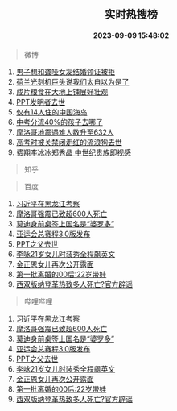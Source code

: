 <div align="center"><h2>实时热搜榜</h2><h4>2023-09-09 15:48:02</h4></div>

> 微博  

1. [男子想和聋哑女友结婚领证被拒](https://s.weibo.com/weibo?q=%23%E7%94%B7%E5%AD%90%E6%83%B3%E5%92%8C%E8%81%8B%E5%93%91%E5%A5%B3%E5%8F%8B%E7%BB%93%E5%A9%9A%E9%A2%86%E8%AF%81%E8%A2%AB%E6%8B%92%23&t=31&band_rank=1&Refer=top)<br />
2. [荷兰光刻机巨头说我们太自以为是了](https://s.weibo.com/weibo?q=%23%E8%8D%B7%E5%85%B0%E5%85%89%E5%88%BB%E6%9C%BA%E5%B7%A8%E5%A4%B4%E8%AF%B4%E6%88%91%E4%BB%AC%E5%A4%AA%E8%87%AA%E4%BB%A5%E4%B8%BA%E6%98%AF%E4%BA%86%23&t=31&band_rank=2&Refer=top)<br />
3. [成片粮食在大地上铺展好壮观](https://s.weibo.com/weibo?q=%23%E6%88%90%E7%89%87%E7%B2%AE%E9%A3%9F%E5%9C%A8%E5%A4%A7%E5%9C%B0%E4%B8%8A%E9%93%BA%E5%B1%95%E5%A5%BD%E5%A3%AE%E8%A7%82%23&t=31&band_rank=3&Refer=top)<br />
4. [PPT发明者去世](https://s.weibo.com/weibo?q=%23PPT%E5%8F%91%E6%98%8E%E8%80%85%E5%8E%BB%E4%B8%96%23&t=31&band_rank=4&Refer=top)<br />
5. [仅有14人住的中国海岛](https://s.weibo.com/weibo?q=%E4%BB%85%E6%9C%8914%E4%BA%BA%E4%BD%8F%E7%9A%84%E4%B8%AD%E5%9B%BD%E6%B5%B7%E5%B2%9B&t=31&band_rank=5&Refer=top)<br />
6. [中考分流40%的孩子去哪了](https://s.weibo.com/weibo?q=%23%E4%B8%AD%E8%80%83%E5%88%86%E6%B5%8140%25%E7%9A%84%E5%AD%A9%E5%AD%90%E5%8E%BB%E5%93%AA%E4%BA%86%23&t=31&band_rank=6&Refer=top)<br />
7. [摩洛哥地震遇难人数升至632人](https://s.weibo.com/weibo?q=%23%E6%91%A9%E6%B4%9B%E5%93%A5%E5%9C%B0%E9%9C%87%E9%81%87%E9%9A%BE%E4%BA%BA%E6%95%B0%E5%8D%87%E8%87%B3632%E4%BA%BA%23&t=31&band_rank=7&Refer=top)<br />
8. [高考时被关禁闭走红的流浪狗去世](https://s.weibo.com/weibo?q=%23%E9%AB%98%E8%80%83%E6%97%B6%E8%A2%AB%E5%85%B3%E7%A6%81%E9%97%AD%E8%B5%B0%E7%BA%A2%E7%9A%84%E6%B5%81%E6%B5%AA%E7%8B%97%E5%8E%BB%E4%B8%96%23&t=31&band_rank=8&Refer=top)<br />
9. [费翔李冰冰郑秀晶 中世纪贵族即视感](https://s.weibo.com/weibo?q=%E8%B4%B9%E7%BF%94%E6%9D%8E%E5%86%B0%E5%86%B0%E9%83%91%E7%A7%80%E6%99%B6%20%E4%B8%AD%E4%B8%96%E7%BA%AA%E8%B4%B5%E6%97%8F%E5%8D%B3%E8%A7%86%E6%84%9F&t=31&band_rank=9&Refer=top)<br />

> 知乎  


> 百度  

1. [习近平在黑龙江考察](https://www.baidu.com/s?wd=%E4%B9%A0%E8%BF%91%E5%B9%B3%E5%9C%A8%E9%BB%91%E9%BE%99%E6%B1%9F%E8%80%83%E5%AF%9F&sa=fyb_news&rsv_dl=fyb_news)<br />
2. [摩洛哥强震已致超600人死亡](https://www.baidu.com/s?wd=%E6%91%A9%E6%B4%9B%E5%93%A5%E5%BC%BA%E9%9C%87%E5%B7%B2%E8%87%B4%E8%B6%85600%E4%BA%BA%E6%AD%BB%E4%BA%A1&sa=fyb_news&rsv_dl=fyb_news)<br />
3. [莫迪身前桌签上国名是“婆罗多”](https://www.baidu.com/s?wd=%E8%8E%AB%E8%BF%AA%E8%BA%AB%E5%89%8D%E6%A1%8C%E7%AD%BE%E4%B8%8A%E5%9B%BD%E5%90%8D%E6%98%AF%E2%80%9C%E5%A9%86%E7%BD%97%E5%A4%9A%E2%80%9D&sa=fyb_news&rsv_dl=fyb_news)<br />
4. [亚运会总赛程3.0版发布](https://www.baidu.com/s?wd=%E4%BA%9A%E8%BF%90%E4%BC%9A%E6%80%BB%E8%B5%9B%E7%A8%8B3.0%E7%89%88%E5%8F%91%E5%B8%83&sa=fyb_news&rsv_dl=fyb_news)<br />
5. [PPT之父去世](https://www.baidu.com/s?wd=PPT%E4%B9%8B%E7%88%B6%E5%8E%BB%E4%B8%96&sa=fyb_news&rsv_dl=fyb_news)<br />
6. [李咏21岁女儿时装秀全程飙英文](https://www.baidu.com/s?wd=%E6%9D%8E%E5%92%8F21%E5%B2%81%E5%A5%B3%E5%84%BF%E6%97%B6%E8%A3%85%E7%A7%80%E5%85%A8%E7%A8%8B%E9%A3%99%E8%8B%B1%E6%96%87&sa=fyb_news&rsv_dl=fyb_news)<br />
7. [金正恩女儿再次公开露面](https://www.baidu.com/s?wd=%E9%87%91%E6%AD%A3%E6%81%A9%E5%A5%B3%E5%84%BF%E5%86%8D%E6%AC%A1%E5%85%AC%E5%BC%80%E9%9C%B2%E9%9D%A2&sa=fyb_news&rsv_dl=fyb_news)<br />
8. [第一批离婚的00后:22岁带娃](https://www.baidu.com/s?wd=%E7%AC%AC%E4%B8%80%E6%89%B9%E7%A6%BB%E5%A9%9A%E7%9A%8400%E5%90%8E%3A22%E5%B2%81%E5%B8%A6%E5%A8%83&sa=fyb_news&rsv_dl=fyb_news)<br />
9. [西双版纳登革热致多人死亡?官方辟谣](https://www.baidu.com/s?wd=%E8%A5%BF%E5%8F%8C%E7%89%88%E7%BA%B3%E7%99%BB%E9%9D%A9%E7%83%AD%E8%87%B4%E5%A4%9A%E4%BA%BA%E6%AD%BB%E4%BA%A1%3F%E5%AE%98%E6%96%B9%E8%BE%9F%E8%B0%A3&sa=fyb_news&rsv_dl=fyb_news)<br />

> 哔哩哔哩  

1. [习近平在黑龙江考察](https://www.baidu.com/s?wd=%E4%B9%A0%E8%BF%91%E5%B9%B3%E5%9C%A8%E9%BB%91%E9%BE%99%E6%B1%9F%E8%80%83%E5%AF%9F&sa=fyb_news&rsv_dl=fyb_news)<br />
2. [摩洛哥强震已致超600人死亡](https://www.baidu.com/s?wd=%E6%91%A9%E6%B4%9B%E5%93%A5%E5%BC%BA%E9%9C%87%E5%B7%B2%E8%87%B4%E8%B6%85600%E4%BA%BA%E6%AD%BB%E4%BA%A1&sa=fyb_news&rsv_dl=fyb_news)<br />
3. [莫迪身前桌签上国名是“婆罗多”](https://www.baidu.com/s?wd=%E8%8E%AB%E8%BF%AA%E8%BA%AB%E5%89%8D%E6%A1%8C%E7%AD%BE%E4%B8%8A%E5%9B%BD%E5%90%8D%E6%98%AF%E2%80%9C%E5%A9%86%E7%BD%97%E5%A4%9A%E2%80%9D&sa=fyb_news&rsv_dl=fyb_news)<br />
4. [亚运会总赛程3.0版发布](https://www.baidu.com/s?wd=%E4%BA%9A%E8%BF%90%E4%BC%9A%E6%80%BB%E8%B5%9B%E7%A8%8B3.0%E7%89%88%E5%8F%91%E5%B8%83&sa=fyb_news&rsv_dl=fyb_news)<br />
5. [PPT之父去世](https://www.baidu.com/s?wd=PPT%E4%B9%8B%E7%88%B6%E5%8E%BB%E4%B8%96&sa=fyb_news&rsv_dl=fyb_news)<br />
6. [李咏21岁女儿时装秀全程飙英文](https://www.baidu.com/s?wd=%E6%9D%8E%E5%92%8F21%E5%B2%81%E5%A5%B3%E5%84%BF%E6%97%B6%E8%A3%85%E7%A7%80%E5%85%A8%E7%A8%8B%E9%A3%99%E8%8B%B1%E6%96%87&sa=fyb_news&rsv_dl=fyb_news)<br />
7. [金正恩女儿再次公开露面](https://www.baidu.com/s?wd=%E9%87%91%E6%AD%A3%E6%81%A9%E5%A5%B3%E5%84%BF%E5%86%8D%E6%AC%A1%E5%85%AC%E5%BC%80%E9%9C%B2%E9%9D%A2&sa=fyb_news&rsv_dl=fyb_news)<br />
8. [第一批离婚的00后:22岁带娃](https://www.baidu.com/s?wd=%E7%AC%AC%E4%B8%80%E6%89%B9%E7%A6%BB%E5%A9%9A%E7%9A%8400%E5%90%8E%3A22%E5%B2%81%E5%B8%A6%E5%A8%83&sa=fyb_news&rsv_dl=fyb_news)<br />
9. [西双版纳登革热致多人死亡?官方辟谣](https://www.baidu.com/s?wd=%E8%A5%BF%E5%8F%8C%E7%89%88%E7%BA%B3%E7%99%BB%E9%9D%A9%E7%83%AD%E8%87%B4%E5%A4%9A%E4%BA%BA%E6%AD%BB%E4%BA%A1%3F%E5%AE%98%E6%96%B9%E8%BE%9F%E8%B0%A3&sa=fyb_news&rsv_dl=fyb_news)<br />
